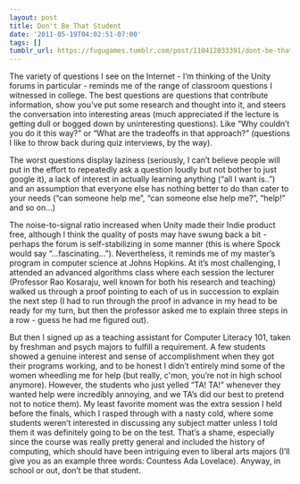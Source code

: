```yaml
---
layout: post
title: Don't Be That Student
date: '2011-05-19T04:02:51-07:00'
tags: []
tumblr_url: https://fugugames.tumblr.com/post/110412033391/dont-be-that-student
---
```

The variety of questions I see on the Internet - I’m thinking of the Unity forums in particular - reminds me of the range of classroom questions I witnessed in college. The best questions are questions that contribute information, show you’ve put some research and thought into it, and steers the conversation into interesting areas (much appreciated if the lecture is getting dull or bogged down by uninteresting questions). Like “Why couldn’t you do it this way?” or “What are the tradeoffs in that approach?” (questions I like to throw back during quiz interviews, by the way).

The worst questions display laziness (seriously, I can’t believe people will put in the effort to repeatedly ask a question loudly but not bother to just google it), a lack of interest in actually learning anything (“all I want is..”) and an assumption that everyone else has nothing better to do than cater to your needs (“can someone help me”, “can someone else help me?”, “help!” and so on…)

The noise-to-signal ratio increased when Unity made their Indie product free, although I think the quality of posts may have swung back a bit - perhaps the forum is self-stabilizing in some manner (this is where Spock would say “…fascinating…”). Nevertheless, it reminds me of my master’s program in computer science at Johns Hopkins. At it’s most challenging, I attended an advanced algorithms class where each session the lecturer (Professor Rao Kosaraju, well known for both his research and teaching) walked us through a proof pointing to each of us in succession to explain the next step (I had to run through the proof in advance in my head to be ready for my turn, but then the professor asked me to explain three steps in a row - guess he had me figured out).

But then I signed up as a teaching assistant for Computer Literacy 101, taken by freshman and psych majors to fulfill a requirement. A few students showed a genuine interest and sense of accomplishment when they got their programs working, and to be honest I didn’t entirely mind some of the women wheedling me for help (but really, c'mon, you’re not in high school anymore). However, the students who just yelled “TA! TA!” whenever they wanted help were incredibly annoying, and we TA’s did our best to pretend not to notice them). My least favorite moment was the extra session I held before the finals, which I rasped through with a nasty cold, where some students weren’t interested in discussing any subject matter unless I told them it was definitely going to be on the test. That’s a shame, especially since the course was really pretty general and included the history of computing, which should have been intriguing even to liberal arts majors (I’ll give you as an example three words: Countess Ada Lovelace). Anyway, in school or out, don’t be that student.

